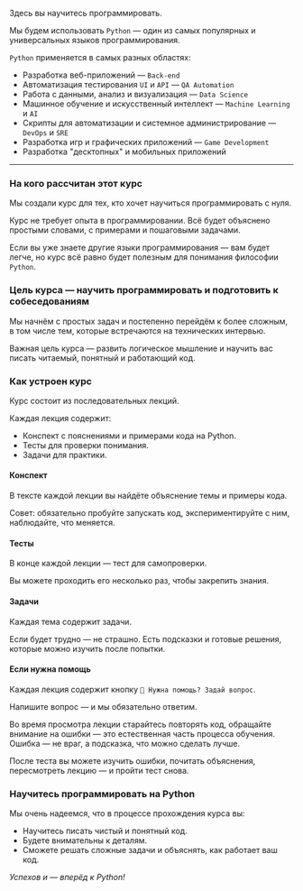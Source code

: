 Здесь вы научитесь программировать.

Мы будем использовать `Python` — один из самых популярных и универсальных языков программирования.

`Python` применяется в самых разных областях:

- Разработка веб-приложений — `Back-end`
- Автоматизация тестирования `UI` и `API` — `QA Automation`
- Работа с данными, анализ и визуализация — `Data Science`
- Машинное обучение и искусственный интеллект — `Machine Learning` и `AI`
- Скрипты для автоматизации и системное администрирование — `DevOps` и `SRE`
- Разработка игр и графических приложений — `Game Development`
- Разработка "десктопных" и мобильных приложений

---

### На кого рассчитан этот курс

Мы создали курс для тех, кто хочет научиться программировать с нуля.

Курс не требует опыта в программировании. Всё будет объяснено простыми словами, с примерами и пошаговыми задачами.

Если вы уже знаете другие языки программирования — вам будет легче, но курс всё равно будет полезным для понимания философии `Python`.

### Цель курса — научить программировать и подготовить к собеседованиям

Мы начнём с простых задач и постепенно перейдём к более сложным, в том числе тем, которые встречаются на технических интервью.

Важная цель курса — развить логическое мышление и научить вас писать читаемый, понятный и работающий код.

### Как устроен курс

Курс состоит из последовательных лекций.

Каждая лекция содержит:

- Конспект с пояснениями и примерами кода на Python.
- Тесты для проверки понимания.
- Задачи для практики.


#### Конспект

В тексте каждой лекции вы найдёте объяснение темы и примеры кода.

Совет: обязательно пробуйте запускать код, экспериментируйте с ним, наблюдайте, что меняется.

#### Тесты

В конце каждой лекции — тест для самопроверки.

Вы можете проходить его несколько раз, чтобы закрепить знания.

#### Задачи

Каждая тема содержит задачи.

Если будет трудно — не страшно. Есть подсказки и готовые решения, которые можно изучить после попытки.

#### Если нужна помощь

Каждая лекция содержит кнопку `🙋 Нужна помощь? Задай вопрос`.

Напишите вопрос — и мы обязательно ответим.

Во время просмотра лекции старайтесь повторять код, обращайте внимание на ошибки — это естественная часть процесса обучения. Ошибка — не враг, а подсказка, что можно сделать лучше.

После теста вы можете изучить ошибки, почитать объяснения, пересмотреть лекцию — и пройти тест снова.


### Научитесь программировать на Python

Мы очень надеемся, что в процессе прохождения курса вы:
- Научитесь писать чистый и понятный код.
- Будете внимательны к деталям.
- Сможете решать сложные задачи и объяснять, как работает ваш код.

_Успехов и — вперёд к Python!_